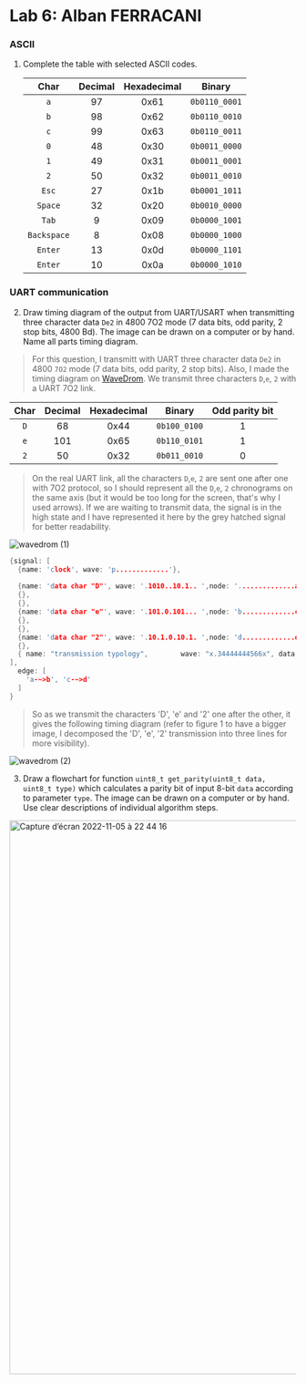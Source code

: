 # Lab 6: Alban FERRACANI

### ASCII

1. Complete the table with selected ASCII codes.

   | **Char** | **Decimal** | **Hexadecimal** | **Binary** |
   | :-: | :-: | :-: | :-: |
   | `a` | 97 | 0x61 | `0b0110_0001` |
   | `b` | 98 | 0x62 | `0b0110_0010`|
   | `c` | 99 | 0x63 | `0b0110_0011`|
   | `0` | 48 | 0x30 | `0b0011_0000` |
   | `1` | 49 | 0x31 | `0b0011_0001` |
   | `2` | 50 | 0x32 | `0b0011_0010`|
   | `Esc` | 27 | 0x1b | `0b0001_1011` |
   | `Space` | 32 | 0x20  | `0b0010_0000` |
   | `Tab` | 9 | 0x09 | `0b0000_1001` |
   | `Backspace` | 8 | 0x08 | `0b0000_1000` |
   | `Enter` | 13 | 0x0d | `0b0000_1101` |
   | `Enter` | 10 | 0x0a | `0b0000_1010` |

### UART communication

2. Draw timing diagram of the output from UART/USART when transmitting three character data `De2` in 4800 7O2 mode (7 data bits, odd parity, 2 stop bits, 4800&nbsp;Bd). The image can be drawn on a computer or by hand. Name all parts timing diagram.

>For this question, I transmitt with UART three character data `De2` in 4800 `7O2` mode (7 data bits, odd parity, 2 stop bits). Also, I made the timing diagram on [WaveDrom](https://wavedrom.com/editor.html).
>We transmit three characters `D`,`e`, `2` with a UART 7O2 link.

   | **Char** | **Decimal** | **Hexadecimal** | **Binary** |**Odd parity bit** |
   | :-: | :-: | :-: | :-: | :-: |
   | `D` | 68 | 0x44 | `0b100_0100` |1|
   | `e` | 101 | 0x65 | `0b110_0101`|1|
   | `2` | 50 | 0x32 | `0b011_0010`|0|

>On the real UART link, all the characters `D`,`e`, `2` are sent one after one with 7O2 protocol, so I should represent all the `D`,`e`, `2` chronograms on the same axis (but it would be too long for the screen, that's why I used arrows).
>If we are waiting to transmit data, the signal is in the high state and I have represented it here by the grey hatched signal for better readability.

![wavedrom (1)](https://user-images.githubusercontent.com/114081879/200139182-02bc73e7-94f4-46a2-9389-34184121da9f.svg)


```c
{signal: [
  {name: 'clock', wave: 'p.............'},
  
  {name: 'data char "D"', wave: '.1010..10.1.. ',node: '..............a'},
  {},
  {},
  {name: 'data char "e"', wave: '.101.0.101... ',node: 'b.............c'},
  {},
  {},
  {name: 'data char "2"', wave: '.10.1.0.10.1. ',node: 'd.............e'},
  {},
  { name: "transmission typology",        wave: "x.34444444566x", data: ["start", "D0", "D1", "D2","D3","D4","D5","D6","parity","stop","stop"] },
],
  edge: [
    'a-~>b', 'c-~>d'
  ]
}
```
>So as we transmit the characters 'D', 'e' and '2' one after the other, it gives the following timing diagram (refer to figure 1 to have a bigger image, I decomposed the 'D', 'e', '2' transmission into three lines for more visibility).

![wavedrom (2)](https://user-images.githubusercontent.com/114081879/200139354-72ee1e77-937b-453e-8439-75e41dd123ab.svg)

3. Draw a flowchart for function `uint8_t get_parity(uint8_t data, uint8_t type)` which calculates a parity bit of input 8-bit `data` according to parameter `type`. The image can be drawn on a computer or by hand. Use clear descriptions of individual algorithm steps.

<img width="972" alt="Capture d’écran 2022-11-05 à 22 44 16" src="https://user-images.githubusercontent.com/114081879/200142413-d77d6c75-2f60-4efb-b261-13ff124a54b2.png">
